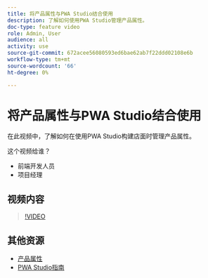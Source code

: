```yaml
---
title: 将产品属性与PWA Studio结合使用
description: 了解如何使用PWA Studio管理产品属性。
doc-type: feature video
role: Admin, User
audience: all
activity: use
source-git-commit: 672acee56080593ed6bae62ab7f22ddd02108e6b
workflow-type: tm+mt
source-wordcount: '66'
ht-degree: 0%

---
```


# 将产品属性与PWA Studio结合使用

在此视频中，了解如何在使用PWA Studio构建店面时管理产品属性。

这个视频给谁？

- 前端开发人员
- 项目经理

## 视频内容

>[!VIDEO](https://video.tv.adobe.com/v/343788?quality=12&learn=on)

## 其他资源

- [产品属性](https://docs.magento.com/user-guide/stores/attributes-product.html)
- [PWA Studio指南](https://developer.adobe.com/commerce/pwa-studio/)
